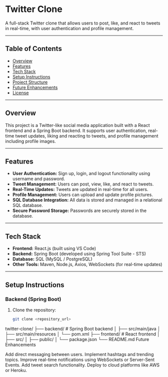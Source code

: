 # Twitter Clone

A full-stack Twitter clone that allows users to post, like, and react to tweets in real-time, with user authentication and profile management.

---

## Table of Contents
- [Overview](#overview)
- [Features](#features)
- [Tech Stack](#tech-stack)
- [Setup Instructions](#setup-instructions)
- [Project Structure](#project-structure)
- [Future Enhancements](#future-enhancements)
- [License](#license)

---

## Overview
This project is a Twitter-like social media application built with a React frontend and a Spring Boot backend. It supports user authentication, real-time tweet updates, liking and reacting to tweets, and profile management including profile images.

---

## Features
- **User Authentication:** Sign up, login, and logout functionality using username and password.
- **Tweet Management:** Users can post, view, like, and react to tweets.
- **Real-Time Updates:** Tweets are updated in real-time for all users.
- **Profile Management:** Users can upload and update profile pictures.
- **SQL Database Integration:** All data is stored and managed in a relational SQL database.
- **Secure Password Storage:** Passwords are securely stored in the database.

---

## Tech Stack
- **Frontend:** React.js (built using VS Code)
- **Backend:** Spring Boot (developed using Spring Tool Suite - STS)
- **Database:** SQL (MySQL / PostgreSQL)
- **Other Tools:** Maven, Node.js, Axios, WebSockets (for real-time updates)

---

## Setup Instructions

### Backend (Spring Boot)
1. Clone the repository:  
   ```bash
   git clone <repository_url>
twitter-clone/
├── backend/          # Spring Boot backend
│   ├── src/main/java
│   ├── src/main/resources
│   └── pom.xml
├── frontend/         # React frontend
│   ├── src/
│   ├── public/
│   └── package.json
└── README.md
Future Enhancements

Add direct messaging between users.
Implement hashtags and trending topics.
Improve real-time notifications using WebSockets or Server-Sent Events.
Add tweet search functionality.
Deploy to cloud platforms like AWS or Heroku.
